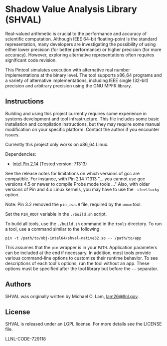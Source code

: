 # Shadow Value Analysis Library (SHVAL)

Real-valued arithmetic is crucial to the performance and accuracy of scientific
computation. Although IEEE 64-bit floating-point is the standard representation,
many developers are investigating the possibility of using either lower
precision (for better performance) or higher precision (for more accuracy).
However, exploring alternative representations often requires significant code
revision.

This Pintool simulates execution with alternative real number implementations at
the binary level. The tool supports x86\_64 programs and a variety of
alternative implementations, including IEEE single (32-bit) precision and
arbitrary precision using the GNU MPFR library.

## Instructions

Building and using this project currently requires some experience in systems
development and tool infrastructure. This file includes some basic installation
and compilation instructions, but they may require some manual modification on
your specific platform.  Contact the author if you encounter issues.

Currently this project only works on x86\_64 Linux.

Dependencies:

* [Intel Pin 2.14](https://software.intel.com/en-us/articles/pintool-downloads)
  (Tested version: 71313)

See the release notes for limitations on which versions of gcc are compatible.
For instance, with Pin 2.14 71313 "... you cannot use gcc versions 4.5 or newer
to compile Probe mode tools ..." Also, with older versions of Pin and 4.x Linux
kernels, you may have to use the `-ifeellucky` option.

Note: Pin 3.2 removed the `pin_isa.H` file, required by the `unum` tool.

  Set the `PIN_ROOT` variable in the `./build.sh` script.

To build all tools, use the `./build.sh` command in the `tools` directory. To
run a tool, use a command similar to the following:

    pin -t /path/to/obj-intel64/shval-native32.so -- /path/to/app

This assumes that the `pin` wrapper is in your `PATH`. Application parameters
can be included at the end if necessary. In addition, most tools provide various
command-line options to customize their runtime behavior. To see descriptions of
each tool's options, run the tool without an app. These options must be
specified after the tool library but before the `--` separator.

## Authors

SHVAL was originally written by Michael O. Lam, lam26@llnl.gov.

## License

SHVAL is released under an LGPL license. For more details see the LICENSE file.

LLNL-CODE-729118

